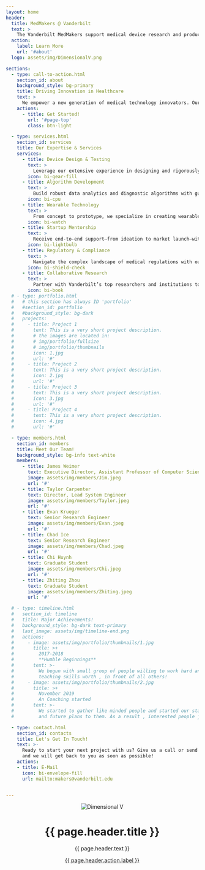 ```yaml
---
layout: home
header:
  title: MedMakers @ Vanderbilt
  text: >
    The Vanderbilt MedMakers support medical device research and product prototyping/engineering with hands-on expertise. Whether you’re developing a novel wearable, a diagnostic tool, a mechanical instrument, or an algorithm to revolutionize patient care, our team is here to guide you through every phase of product engineering.
  action:
    label: Learn More
    url: '#about'
  logo: assets/img/DimensionalV.png

sections:
  - type: call-to-action.html
    section_id: about
    background_style: bg-primary
    title: Driving Innovation in Healthcare
    text: >
      We empower a new generation of medical technology innovators. Our team of Vanderbilt faculty, engineers, and students brings decades of combined experience in designing and testing medical devices, developing cutting‐edge algorithms, and pioneering wearable solutions. From ideation to execution and product launch, we help transform great ideas into life-changing healthcare innovations.
    actions:
      - title: Get Started!
        url: '#page-top'
        class: btn-light

  - type: services.html
    section_id: services
    title: Our Expertise & Services
    services:
      - title: Device Design & Testing
        text: >
          Leverage our extensive experience in designing and rigorously testing medical devices to ensure safety, reliability, and compliance.
        icon: bi-gear-fill
      - title: Algorithm Development
        text: >
          Build robust data analytics and diagnostic algorithms with guidance from our experts to power smarter healthcare solutions.
        icon: bi-cpu
      - title: Wearable Technology
        text: >
          From concept to prototype, we specialize in creating wearable devices that integrate seamlessly into everyday life while monitoring health.
        icon: bi-watch
      - title: Startup Mentorship
        text: >
          Receive end-to-end support—from ideation to market launch—with our seasoned mentors who have taken startups to successful product launches.
        icon: bi-lightbulb
      - title: Regulatory & Compliance
        text: >
          Navigate the complex landscape of medical regulations with our experienced advisors ensuring your innovations meet all industry standards.
        icon: bi-shield-check
      - title: Collaborative Research
        text: >
          Partner with Vanderbilt’s top researchers and institutions to turn groundbreaking ideas into real-world applications.
        icon: bi-book
  # - type: portfolio.html
  #   # this section has always ID 'portfolio'
  #   #section_id: portfolio
  #   #background_style: bg-dark
  #   projects:
  #     - title: Project 1
  #       text: This is a very short project description.
  #       # the images are located in:
  #       # img/portfolio/fullsize
  #       # img/portfolio/thumbnails
  #       icon: 1.jpg
  #       url: '#'
  #     - title: Project 2
  #       text: This is a very short project description.
  #       icon: 2.jpg
  #       url: '#'
  #     - title: Project 3
  #       text: This is a very short project description.
  #       icon: 3.jpg
  #       url: '#'
  #     - title: Project 4
  #       text: This is a very short project description.
  #       icon: 4.jpg
  #       url: '#'

  - type: members.html
    section_id: members
    title: Meet Our Team!
    background_style: bg-info text-white
    members:
      - title: James Weimer
        text: Executive Director, Assistant Professor of Computer Science
        image: assets/img/members/Jim.jpeg
        url: '#'
      - title: Taylor Carpenter
        text: Director, Lead System Engineer
        image: assets/img/members/Taylor.jpeg
        url: '#'
      - title: Evan Krueger
        text: Senior Research Engineer
        image: assets/img/members/Evan.jpeg
        url: '#'
      - title: Chad Ice
        text: Senior Research Engineer
        image: assets/img/members/Chad.jpeg
        url: '#'
      - title: Chi Huynh
        text: Graduate Student
        image: assets/img/members/Chi.jpeg
        url: '#'
      - title: Zhiting Zhou
        text: Graduate Student
        image: assets/img/members/Zhiting.jpeg
        url: '#'

  # - type: timeline.html
  #   section_id: timeline
  #   title: Major Achievements!
  #   background_style: bg-dark text-primary
  #   last_image: assets/img/timeline-end.png
  #   actions:
  #     - image: assets/img/portfolio/thumbnails/1.jpg
  #       title: >+
  #         2017-2018
  #         **Humble Beginnings**
  #       text: >-
  #         We begun with small group of people willing to work hard and make our
  #         teaching skills worth , in front of all others!
  #     - image: assets/img/portfolio/thumbnails/2.jpg
  #       title: >+
  #         November 2019
  #         An Coaching started
  #       text: >-
  #         We started to gather like minded people and started our stategies
  #         and future plans to them. As a result , interested people joined us!

  - type: contact.html
    section_id: contacts
    title: Let's Get In Touch!
    text: >-
      Ready to start your next project with us? Give us a call or send us an email
      and we will get back to you as soon as possible!
    actions:
    - title: E-Mail
      icon: bi-envelope-fill
      url: mailto:makers@vanderbilt.edu


---
```


<header>
  <div class="container text-center">
    <img src="{{ 'assets/img/DimensionalV.png' | relative_url }}" alt="Dimensional V" class="header-logo">
    <h1>{{ page.header.title }}</h1>
    <p>{{ page.header.text }}</p>
    <a href="{{ page.header.action.url }}" class="btn btn-primary">{{ page.header.action.label }}</a>
  </div>
</header>
